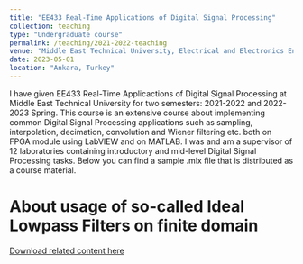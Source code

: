 ```yaml
---
title: "EE433 Real-Time Applications of Digital Signal Processing"
collection: teaching
type: "Undergraduate course"
permalink: /teaching/2021-2022-teaching
venue: "Middle East Technical University, Electrical and Electronics Engineering Departmetn"
date: 2023-05-01
location: "Ankara, Turkey"
---
```


I have given EE433 Real-Time Applicactions of Digital Signal Processing at Middle East Technical University for two semesters: 2021-2022 and 2022-2023 Spring. This course is an extensive course about implementing
common Digital Signal Processing applications such as sampling, interpolation, decimation, convolution and Wiener filtering etc. both on FPGA module using LabVIEW and on MATLAB. I was and am a supervisor of 12 laboratories containing introductory and mid-level Digital Signal Processing tasks. Below you can find a sample .mlx file that is distributed as a course material. 

About usage of so-called Ideal Lowpass Filters on finite domain
======
[Download related content here](http://xhipin.github.io/files/low_pass_filter.mlx)